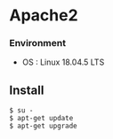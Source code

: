 # Apache2
### Environment
- OS : Linux 18.04.5 LTS

## Install
```
$ su -
$ apt-get update
$ apt-get upgrade
```
